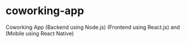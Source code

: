 # coworking-app

Coworking App (Backend using Node.js) (Frontend using React.js) and (Mobile using React Native)
